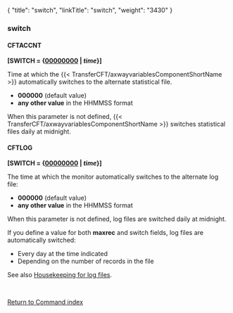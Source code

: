 {
    "title": "switch",
    "linkTitle": "switch",
    "weight": "3430"
}<span id="switch"></span>

### switch

#### CFTACCNT

**\[SWITCH = {<u>00000000</u> | *time*}\]**

Time at which the {{< TransferCFT/axwayvariablesComponentShortName  >}}
automatically switches to the alternate statistical file.

- <span style="font-weight: bold;">****000000****</span>
    (default value)
- <span style="font-weight: bold;">****any
    other value****</span> in the HHMMSS format

When this parameter is not defined, {{< TransferCFT/axwayvariablesComponentShortName  >}} switches statistical
files daily at midnight.

#### CFTLOG

**\[SWITCH = {<u>00000000</u> | *time*}\]**

The time at which the monitor automatically switches to the alternate
log file:

- <span style="font-weight: bold;">****000000****</span>
    (default value)
- <span style="font-weight: bold;">****any
    other value****</span> in the HHMMSS format

When this parameter is not defined, log files are switched daily at
midnight.

If you define a value for both <span style="font-weight: bold;">****maxrec****</span>
and switch fields, log files are automatically switched:

- Every
    day at the time indicated
- Depending
    on the number of records in the file

See also <a href="../../../../admin_intro/admin_monitoring_intro/housekeeping_logs" class="MCXref xref">Housekeeping for log files</a>.

 

[Return to Command index](../../)
